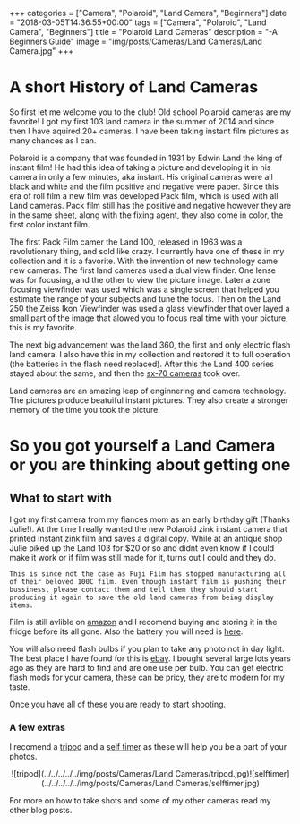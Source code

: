 +++
categories = ["Camera", "Polaroid", "Land Camera", "Beginners"]
date = "2018-03-05T14:36:55+00:00"
tags = ["Camera", "Polaroid", "Land Camera", "Beginners"]
title = "Polaroid Land Cameras"
description = "-A Beginners Guide"
image = "img/posts/Cameras/Land Cameras/Land Camera.jpg"
+++
# A short History of Land Cameras

So first let me welcome you to the club! Old school Polaroid cameras are my favorite! I got my first 103 land camera in the summer of 2014 and since then I have aquired 20+ cameras. I have been taking instant film pictures as many chances as I can.

Polaroid is a company that was founded in 1931 by Edwin Land the king of instant film! He had this idea of taking a picture and developing it in his camera in only a few minutes, aka instant. His original cameras were all black and white and the film positive and negative were paper. Since this era of roll film a new film was developed Pack film, which is used with all Land cameras. Pack film still has the positive and negative however they are in the same sheet, along with the fixing agent, they also come in color, the first color instant film.

The first Pack Film camer the Land 100, released in 1963 was a revolutionary thing, and sold like crazy. I currently have one of these in my collection and it is a favorite. With the invention of new technology came new cameras. The first land cameras used a dual view finder. One lense was for focusing, and the other to view the picture image. Later a zone focusing viewfinder was used which was a single screen that helped you estimate the range of your subjects and tune the focus. Then on the Land 250 the Zeiss Ikon Viewfinder was used a glass viewfinder that over layed a small part of the image that alowed you to focus real time with your picture, this is my favorite. 

The next big advancement was the land 360, the first and only electric flash land camera. I also have this in my collection and restored it to full operation (the batteries in the flash need replaced). After this the Land 400 series stayed about the same, and then the [sx-70 cameras](https://en.wikipedia.org/wiki/Polaroid_SX-70) took over.

Land cameras are an amazing leap of enginnering and camera technology. The pictures produce beatuiful instant pictures. They also create a stronger memory of the time you took the picture.

# So you got yourself a Land Camera or you are thinking about getting one

## What to start with

I got my first camera from my fiances mom as an early birthday gift (Thanks Julie!). At the time I really wanted the new Polaroid zink instant camera that printed instant zink film and saves a digital copy. While at an antique shop Julie piked up the Land 103 for $20 or so and didnt even know if I could make it work or if film was still made for it, turns out I could and they do. 

    This is since not the case as Fuji Film has stopped manufacturing all of their beloved 100C film. Even though instant film is pushing their bussiness, please contact them and tell them they should start producing it again to save the old land cameras from being display items.

Film is still avlible on [amazon](https://www.amazon.com/FUJIFILM-FP-100C-Inches-Professional-Instant/dp/B0000ALLYO) and I recomend buying and storing it in the fridge before its all gone. Also the battery you will need is [here](https://www.amazon.com/gp/product/B005MCCA9K/ref=oh_aui_detailpage_o05_s00?ie=UTF8&psc=1).

You will also need flash bulbs if you plan to take any photo not in day light. The best place I have found for this is [ebay](https://www.ebay.com/sch/i.html?_odkw=land+camera+flash+bulbs&_osacat=0&_from=R40&_trksid=p2045573.m570.l1313.TR2.TRC1.A0.H0.Xm3+flash+bulbs.TRS0&_nkw=m3+flash+bulbs&_sacat=0). I bought several large lots years ago as they are hard to find and are one use per bulb. You can get electric flash mods for your camera, these can be pricy, they are to modern for my taste.

Once you have all of these you are ready to start shooting.

### A few extras

I recomend a [tripod](https://www.amazon.com/dp/B005KP473Q?ref_=ams_ad_dp_ovrl) and a [self timer](https://www.ebay.com/sch/i.html?_odkw=polaroid+self+timer&_osacat=0&_from=R40&_trksid=p2045573.m570.l1311.R2.TR1.TRC0.A0.H0.Xpolaroid+self+timer+.TRS1&_nkw=polaroid+self+timer+192&_sacat=0) as these will help you be a part of your photos.

<center>

![tripod](../../../../../img/posts/Cameras/Land Cameras/tripod.jpg)![selftimer](../../../../../img/posts/Cameras/Land Cameras/selftimer.jpg)

</center>

For more on how to take shots and some of my other cameras read my other blog posts.